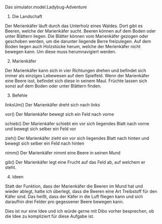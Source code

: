 Das simulator.model.Ladybug-Adventure

1. Die Landschaft

Der Merienkäfer läuft durch das Unterholz eines Waldes.
Dort gibt es Beeren, welche der Marienkäfer sucht.
Beeren können auf dem Boden oder unter Blättern liegen.
Die Blätter können vom Marienkäfer gezogen oder geschoben 
werden, um die darunter liegende Berre freizulegen. Auf dem
Boden liegen auch Holzstücke herum, welche der Merienkäfer nicht 
bewegen kann. Um diese muss herumnavigiert werden.

2. Marienkäfer

Der Marienkäfer kann sich in vier Richtungen drehen und befindet sich 
immer als einziges Lebewesen auf dem Spielfeld. Wenn der Marienkäfer 
eine Beere isst, befindet sich diese in seinem Maul. Früchte lassen
sich sonst auf dem Boden oder unter Blättern finden.

3. Befehle

linksUm() Der Marienkäfer dreht sich nach links 

vor() Der Marienkäfer bewegt sich ein Feld nach vorne

schieb() Der Marienkäfer schiebt ein vor sich liegendes Blatt nach vorne
und bewegt sich selber ein Feld vor

zieh() Der Marienkäfer zieht ein vor sich liegendes Blatt nach hinten
und bewegt sich selber ein Feld nach hinten

nimm() Der Marienkäfer nimmt eine Beere in seinen Mund

gib() Der Marienkäfer legt eine Frucht auf das Feld ab, auf welchem
er steht.

4. Ideen 

Statt der Funktion, dass der Marienkäfer die Beeren im Mund hat und wieder 
ablegt, hatte ich überlegt, dass die Beeren eine Art Treibstoff für den Käfer sind.
Das heißt, dass der Käfer in die Luft fliegen kann und sich daraufhin drei Felder 
pro gegessener Beere bewegen kann.

Dies ist nur eine Idee und ich würde gerne mit Dibo vorher besprechen, ob die Idee
zu kompliziert für diese Aufgabe ist.